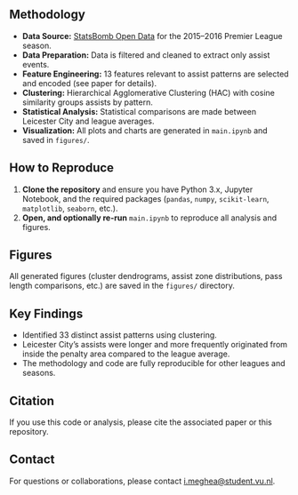
## Methodology

- **Data Source:** [StatsBomb Open Data](https://github.com/statsbomb/open-data) for the 2015–2016 Premier League season.
- **Data Preparation:** Data is filtered and cleaned to extract only assist events.
- **Feature Engineering:** 13 features relevant to assist patterns are selected and encoded (see paper for details).
- **Clustering:** Hierarchical Agglomerative Clustering (HAC) with cosine similarity groups assists by pattern.
- **Statistical Analysis:** Statistical comparisons are made between Leicester City and league averages.
- **Visualization:** All plots and charts are generated in `main.ipynb` and saved in `figures/`.

## How to Reproduce

1. **Clone the repository** and ensure you have Python 3.x, Jupyter Notebook, and the required packages (`pandas`, `numpy`, `scikit-learn`, `matplotlib`, `seaborn`, etc.).
2. **Open, and optionally re-run** `main.ipynb` to reproduce all analysis and figures.

## Figures

All generated figures (cluster dendrograms, assist zone distributions, pass length comparisons, etc.) are saved in the `figures/` directory.

## Key Findings

- Identified 33 distinct assist patterns using clustering.
- Leicester City’s assists were longer and more frequently originated from inside the penalty area compared to the league average.
- The methodology and code are fully reproducible for other leagues and seasons.

## Citation

If you use this code or analysis, please cite the associated paper or this repository.

## Contact

For questions or collaborations, please contact i.meghea@student.vu.nl.
